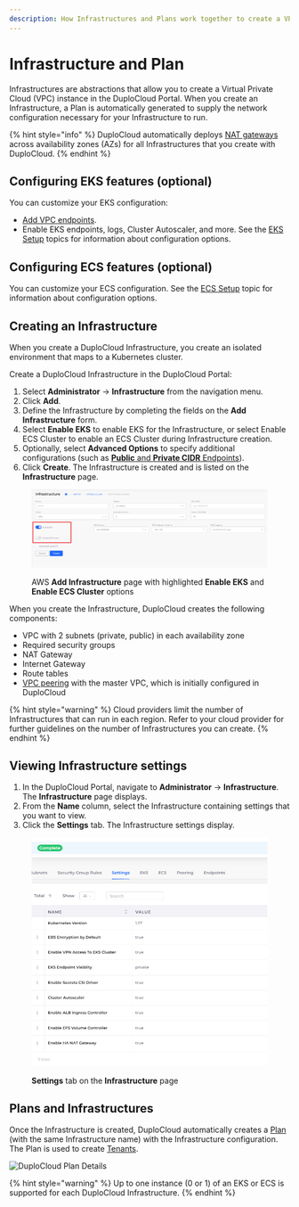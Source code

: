 ```yaml
---
description: How Infrastructures and Plans work together to create a VPC
---
```


# Infrastructure and Plan

Infrastructures are abstractions that allow you to create a Virtual Private Cloud (VPC) instance in the DuploCloud Portal. When you create an Infrastructure, a Plan is automatically generated to supply the network configuration necessary for your Infrastructure to run.&#x20;

{% hint style="info" %}
DuploCloud automatically deploys [NAT gateways](https://docs.aws.amazon.com/vpc/latest/userguide/vpc-nat-gateway.html) across availability zones (AZs) for all Infrastructures that you create with DuploCloud.
{% endhint %}

## Configuring EKS features (optional)

You can customize your EKS configuration:

* [Add VPC endpoints](add-vpc-endpoints.md).
* Enable EKS endpoints, logs, Cluster Autoscaler, and more. See the [EKS Setup](kubernetes-cluster/) topics for information about configuration options.

## Configuring ECS features (optional)

You can customize your ECS configuration. See the [ECS Setup](ecs-setup/) topic for information about configuration options.

## Creating an Infrastructure

When you create a DuploCloud Infrastructure, you create an isolated environment that maps to a Kubernetes cluster.&#x20;

Create a DuploCloud Infrastructure in the DuploCloud Portal:

1. Select **Administrator** -> **Infrastructure** from the navigation menu.&#x20;
2. Click **Add**.
3. Define the Infrastructure by completing the fields on the **Add Infrastructure** form.&#x20;
4. Select **Enable EKS** to enable EKS for the Infrastructure, or select Enable ECS Cluster to enable an ECS Cluster during Infrastructure creation.
5. Optionally, select **Advanced Options** to specify additional configurations (such as [**Public** and **Private CIDR** Endpoints](kubernetes-cluster/enable-eks-endpoints.md)).
6. Click **Create**. The Infrastructure is created and is listed on the **Infrastructure** page.

<div align="left">

<figure><img src="../../../.gitbook/assets/AWS_Infra_new_enable_switches.png" alt=""><figcaption><p>AWS <strong>Add Infrastructure</strong> page with highlighted <strong>Enable EKS</strong> and <strong>Enable ECS Cluster</strong> options</p></figcaption></figure>

</div>

When you create the Infrastructure, DuploCloud creates the following components:

* VPC with 2 subnets (private, public) in each availability zone
* Required security groups
* NAT Gateway
* Internet Gateway
* Route tables
* [VPC peering](../../aws-services/virtual-private-cloud-vpc-peering.md) with the master VPC, which is initially configured in DuploCloud

{% hint style="warning" %}
Cloud providers limit the number of Infrastructures that can run in each region. Refer to your cloud provider for further guidelines on the number of Infrastructures you can create.
{% endhint %}

## Viewing Infrastructure settings

1. In the DuploCloud Portal, navigate to **Administrator** -> **Infrastructure**. The **Infrastructure** page displays.
2. From the **Name** column, select the Infrastructure containing settings that you want to view.
3. Click the **Settings** tab. The Infrastructure settings display.

<figure><img src="../../../.gitbook/assets/eksv (1).png" alt=""><figcaption><p><strong>Settings</strong> tab on the <strong>Infrastructure</strong> page</p></figcaption></figure>

## Plans and Infrastructures

Once the Infrastructure is created, DuploCloud automatically creates a [Plan ](../../../getting-started/application-focussed-interface/plan.md)(with the same Infrastructure name) with the Infrastructure configuration. The Plan is used to create [Tenants](../tenant-environment/).

<div align="left">

<img src="https://duplocloud.com/wp-content/uploads/2021/11/infra-plan.png" alt="DuploCloud Plan Details">

</div>

{% hint style="warning" %}
Up to one instance (0 or 1) of an EKS or ECS is supported for each DuploCloud Infrastructure.
{% endhint %}
